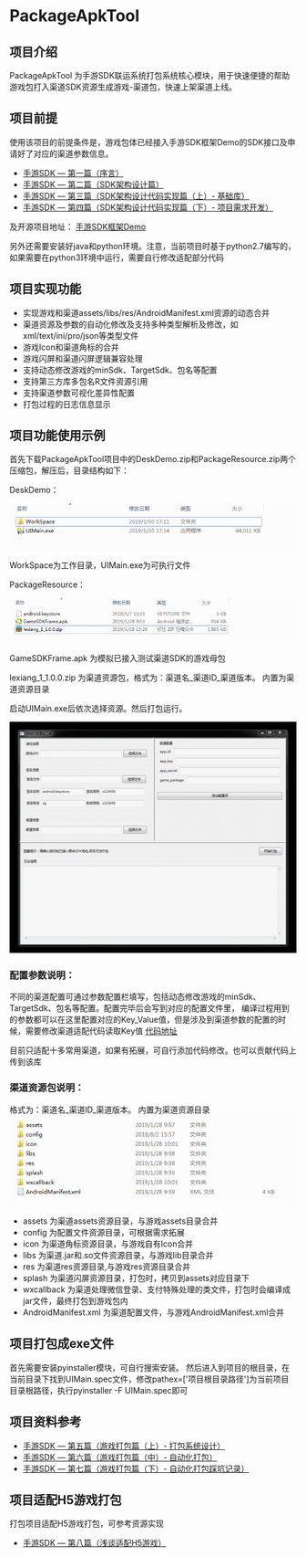 # PackageApkTool

## 项目介绍
PackageApkTool 为手游SDK联运系统打包系统核心模块，用于快速便捷的帮助游戏包打入渠道SDK资源生成游戏-渠道包，快速上架渠道上线。


## 项目前提
使用该项目的前提条件是，游戏包体已经接入手游SDK框架Demo的SDK接口及申请好了对应的渠道参数信息。

* [手游SDK — 第一篇（序言）](https://www.jianshu.com/p/44e844ad7308)
* [手游SDK — 第二篇（SDK架构设计篇）](https://www.jianshu.com/p/0d27ee9f7f3a)
* [手游SDK — 第三篇（SDK架构设计代码实现篇（上）- 基础库）](https://www.jianshu.com/p/152fd3af1193)
* [手游SDK — 第四篇（SDK架构设计代码实现篇（下）- 项目需求开发）](https://www.jianshu.com/p/4d513b93dc3d)

及开源项目地址：
[手游SDK框架Demo](https://github.com/Bzaigege/GameSDKFrameDemo)

另外还需要安装好java和python环境。注意，当前项目时基于python2.7编写的，如果需要在python3环境中运行，需要自行修改适配部分代码

## 项目实现功能

* 实现游戏和渠道assets/libs/res/AndroidManifest.xml资源的动态合并
* 渠道资源及参数的自动化修改及支持多种类型解析及修改，如xml/text/ini/pro/json等类型文件
* 游戏Icon和渠道角标的合并
* 游戏闪屏和渠道闪屏逻辑兼容处理
* 支持动态修改游戏的minSdk、TargetSdk、包名等配置
* 支持第三方库多包名R文件资源引用
* 支持渠道参数可视化差异性配置
* 打包过程的日志信息显示


## 项目功能使用示例

首先下载PackageApkTool项目中的DeskDemo.zip和PackageResource.zip两个压缩包，解压后，目录结构如下：

DeskDemo： 

![image text](https://github.com/Bzaigege/PackageApkTool/blob/master/git/DeskDemoDir.png)

WorkSpace为工作目录，UIMain.exe为可执行文件

PackageResource：

![image text](https://github.com/Bzaigege/PackageApkTool/blob/master/git/PackageResourceDir.png)

GameSDKFrame.apk 为模拟已接入测试渠道SDK的游戏母包

lexiang_1_1.0.0.zip 为渠道资源包，格式为：渠道名_渠道ID_渠道版本。 内置为渠道资源目录

启动UIMain.exe后依次选择资源。然后打包运行。

![image text](https://github.com/Bzaigege/PackageApkTool/blob/master/git/%E6%89%93%E5%8C%85.gif)

### 配置参数说明：

不同的渠道配置可通过参数配置栏填写，包括动态修改游戏的minSdk、TargetSdk、包名等配置。配置完毕后会写到对应的配置文件里，
编译过程用到的参数都可以在这里配置对应的Key_Value值，但是涉及到渠道参数的配置的时候，需要修改渠道适配代码读取Key值
[代码地址](https://github.com/Bzaigege/PackageApkTool/tree/master/channel/special)

目前只适配十多常用渠道，如果有拓展，可自行添加代码修改。也可以贡献代码上传到该库

### 渠道资源包说明：
格式为：渠道名_渠道ID_渠道版本。 内置为渠道资源目录 
![image text](https://github.com/Bzaigege/PackageApkTool/blob/master/git/channelresource.png)

* assets 为渠道assets资源目录，与游戏assets目录合并
* config 为配置文件资源目录，可根据需求拓展
* icon 为渠道角标资源目录，与游戏自有Icon合并
* libs 为渠道.jar和.so文件资源目录，与游戏lib目录合并
* res 为渠道res资源目录,与游戏res资源目录合并
* splash 为渠道闪屏资源目录，打包时，拷贝到assets对应目录下
* wxcallback 为渠道处理微信登录、支付特殊处理的类文件，打包时会编译成jar文件，最终打包到游戏包内
* AndroidManifest.xml 为渠道配置文件，与游戏AndroidManifest.xml合并

## 项目打包成exe文件
首先需要安装pyinstaller模块，可自行搜索安装。
然后进入到项目的根目录，在当前目录下找到UIMain.spec文件，修改pathex=['项目根目录路径']为当前项目目录根路径，执行pyinstaller -F UIMain.spec即可

## 项目资料参考

* [手游SDK — 第五篇（游戏打包篇（上）- 打包系统设计）](https://www.jianshu.com/p/e86e106304d3)
* [手游SDK — 第六篇（游戏打包篇（中）- 自动化打包）](https://www.jianshu.com/p/e75dceb6c7f2)
* [手游SDK — 第七篇（游戏打包篇（下）- 自动化打包踩坑记录）](https://www.jianshu.com/p/16f852b3aabb)


## 项目适配H5游戏打包

打包项目适配H5游戏打包，可参考资源实现
* [手游SDK — 第八篇（浅谈适配H5游戏）](https://www.jianshu.com/p/d2e7738b4efc)



